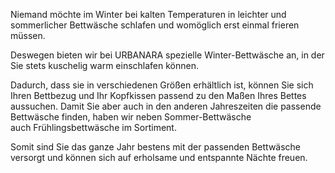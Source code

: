 Niemand möchte im Winter bei kalten Temperaturen in leichter und sommerlicher Bettwäsche schlafen und womöglich erst einmal frieren müssen.

Deswegen bieten wir bei URBANARA spezielle Winter-Bettwäsche an, in der Sie stets kuschelig warm einschlafen können.

Dadurch, dass sie in verschiedenen Größen erhältlich ist, können Sie sich Ihren Bettbezug und Ihr Kopfkissen passend zu den Maßen Ihres Bettes aussuchen.
Damit Sie aber auch in den anderen Jahreszeiten die passende Bettwäsche finden, haben wir neben Sommer-Bettwäsche auch Frühlingsbettwäsche im Sortiment.

Somit sind Sie das ganze Jahr bestens mit der passenden Bettwäsche versorgt und können sich auf erholsame und entspannte Nächte freuen.
